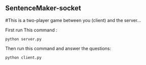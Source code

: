 ## SentenceMaker-socket
#This is a two-player game between you (client) and the server...

First run This command :
```
python server.py
```
Then run this command and answer the questions:
```
python client.py
```
